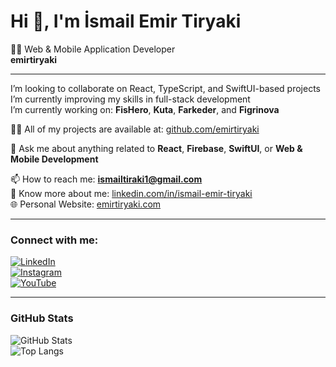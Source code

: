 # Hi 👋, I'm İsmail Emir Tiryaki  
🧑‍💻 Web & Mobile Application Developer  
**emirtiryaki**

---

 I’m looking to collaborate on React, TypeScript, and SwiftUI-based projects  
 I’m currently improving my skills in full-stack development  
 I’m currently working on: **FisHero**, **Kuta**, **Farkeder**, and **Figrinova**

👨‍💻 All of my projects are available at: [github.com/emirtiryaki](https://github.com/emirtiryaki)

💬 Ask me about anything related to **React**, **Firebase**, **SwiftUI**, or **Web & Mobile Development**

📫 How to reach me: **ismailtiraki1@gmail.com**  
📄 Know more about me: [linkedin.com/in/ismail-emir-tiryaki](https://www.linkedin.com/in/ismail-emir-tiryaki)  
🌐 Personal Website: [emirtiryaki.com](https://emirtiryaki.com)

---

### Connect with me:

[![LinkedIn](https://img.shields.io/badge/LinkedIn-blue?style=for-the-badge&logo=linkedin)](https://www.linkedin.com/in/ismail-emir-tiryaki)  
[![Instagram](https://img.shields.io/badge/Instagram-e4405f?style=for-the-badge&logo=instagram&logoColor=white)](https://www.instagram.com/emirtiryaki)  
[![YouTube](https://img.shields.io/badge/YouTube-red?style=for-the-badge&logo=youtube&logoColor=white)](https://www.youtube.com/@emirtiryaki)

---

### GitHub Stats

![GitHub Stats](https://github-readme-stats.vercel.app/api?username=emirtiryaki&show_icons=true&theme=radical)  
![Top Langs](https://github-readme-stats.vercel.app/api/top-langs/?username=emirtiryaki&layout=compact&theme=radical)
